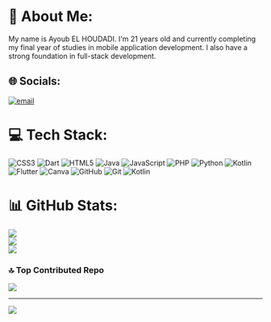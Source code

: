 # 💫 About Me:
My name is Ayoub EL HOUDADI. I'm 21 years old and currently completing my final year of studies in mobile application development. I also have a strong foundation in full-stack development.


## 🌐 Socials:
[![email](https://img.shields.io/badge/Email-D14836?logo=gmail&logoColor=white)](mailto:elhoudadiayoub@gmail.com) 

# 💻 Tech Stack:
![CSS3](https://img.shields.io/badge/css3-%231572B6.svg?style=for-the-badge&logo=css3&logoColor=white) ![Dart](https://img.shields.io/badge/dart-%230175C2.svg?style=for-the-badge&logo=dart&logoColor=white) ![HTML5](https://img.shields.io/badge/html5-%23E34F26.svg?style=for-the-badge&logo=html5&logoColor=white) ![Java](https://img.shields.io/badge/java-%23ED8B00.svg?style=for-the-badge&logo=openjdk&logoColor=white) ![JavaScript](https://img.shields.io/badge/javascript-%23323330.svg?style=for-the-badge&logo=javascript&logoColor=%23F7DF1E) ![PHP](https://img.shields.io/badge/php-%23777BB4.svg?style=for-the-badge&logo=php&logoColor=white) ![Python](https://img.shields.io/badge/python-3670A0?style=for-the-badge&logo=python&logoColor=ffdd54) ![Kotlin](https://img.shields.io/badge/kotlin-%237F52FF.svg?style=for-the-badge&logo=kotlin&logoColor=white) ![Flutter](https://img.shields.io/badge/Flutter-%2302569B.svg?style=for-the-badge&logo=Flutter&logoColor=white) ![Canva](https://img.shields.io/badge/Canva-%2300C4CC.svg?style=for-the-badge&logo=Canva&logoColor=white) ![GitHub](https://img.shields.io/badge/github-%23121011.svg?style=for-the-badge&logo=github&logoColor=white) ![Git](https://img.shields.io/badge/git-%23F05033.svg?style=for-the-badge&logo=git&logoColor=white) ![Kotlin](https://img.shields.io/badge/kotlin-%237F52FF.svg?style=for-the-badge&logo=kotlin&logoColor=white)
# 📊 GitHub Stats:
![](https://github-readme-stats.vercel.app/api?username=ayoub-houdadi&theme=dark&hide_border=false&include_all_commits=false&count_private=false)<br/>
![](https://nirzak-streak-stats.vercel.app/?user=ayoub-houdadi&theme=dark&hide_border=false)<br/>
![](https://github-readme-stats.vercel.app/api/top-langs/?username=ayoub-houdadi&theme=dark&hide_border=false&include_all_commits=false&count_private=false&layout=compact)

### 🔝 Top Contributed Repo
![](https://github-contributor-stats.vercel.app/api?username=ayoub-houdadi&limit=5&theme=dark&combine_all_yearly_contributions=true)

---
[![](https://visitcount.itsvg.in/api?id=ayoub-houdadi&icon=0&color=0)](https://visitcount.itsvg.in)

<!-- Proudly created with GPRM ( https://gprm.itsvg.in ) -->
